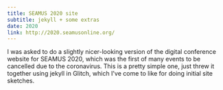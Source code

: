 ```yaml
---
title: SEAMUS 2020 site
subtitle: jekyll + some extras
date: 2020
link: http://2020.seamusonline.org/
---
```


I was asked to do a slightly nicer-looking version of the digital conference website for SEAMUS 2020, which was the first of many events to be cancelled due to the coronavirus. This is a pretty simple one, just threw it together using jekyll in Glitch, which I've come to like for doing initial site sketches.